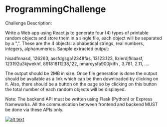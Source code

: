 # ProgrammingChallenge

Challenge Description:

Write a Web app using React.js to generate four (4) types of printable random objects and store them in a single file, each object will be separated by a ",".  These are the 4 objects: alphabetical strings, real numbers, integers, alphanumerics.
Sample extracted output:

hisadfnnasd, 126263, assfdgsga12348fas, 13123.123, 
lizierdjfklaasf, 123192u3kjwekhf, 89181811238,122, 
nmarcysfa900jkifh  , 3.781, 2.11, ....

 The output should be 2MB in size. Once file generation is done the output should be available as a link which can be then downloaded by clicking on it. Also, there should be a button on the page so by clicking on this button the total number of each random objects will be displayed.

Note: The backend API must be written using Flask (Python) or Express frameworks. All the communication between frontend and backend MUST be done via these APIs only.

[![alt text](https://i9.ytimg.com/vi/Vk7DW5Rz3oY/mq2.jpg?sqp=COCvtYAG&rs=AOn4CLCIvYDYXBHgkNktARmXxNMqDQzO1w)](https://www.youtube.com/watch?v=Vk7DW5Rz3oY "title")
